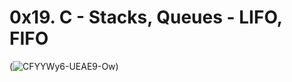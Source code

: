 # 0x19. C - Stacks, Queues - LIFO, FIFO

(<img src="https://i.ibb.co/Jpry0QT/CFYYWy6-UEAE9-Ow.png" alt="CFYYWy6-UEAE9-Ow" border="0">)
